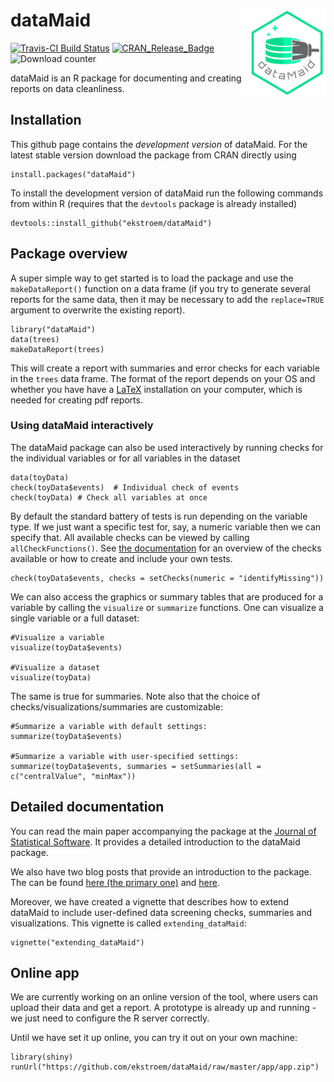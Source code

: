 # dataMaid <img src="man/figures/logo.png" width="121px" height="140px" align="right" style="padding-left:10px;background-color:white;" />


[![Travis-CI Build
Status](https://travis-ci.org/ekstroem/dataMaid.svg?branch=master)](https://travis-ci.org/ekstroem/dataMaid)
[![CRAN\_Release\_Badge](http://www.r-pkg.org/badges/version-ago/dataMaid)](https://CRAN.R-project.org/package=dataMaid)
![Download counter](http://cranlogs.r-pkg.org/badges/grand-total/dataMaid)


dataMaid is an R package for documenting and creating reports on data cleanliness. 


## Installation

This github page contains the *development version* of dataMaid. For the
latest stable version download the package from CRAN directly using

```{r}
install.packages("dataMaid")
```

To install the development version of dataMaid run the following
commands from within R (requires that the `devtools` package is already installed)

```{r}
devtools::install_github("ekstroem/dataMaid")
```

## Package overview

A super simple way to get started is to load the package and use the
`makeDataReport()` function on a data frame (if you try to generate several
reports for the same data, then it may be necessary to add the `replace=TRUE`
argument to overwrite the existing report). 

```{r}
library("dataMaid")
data(trees)
makeDataReport(trees)
```

This will create a report with summaries and error checks for each
variable in the `trees` data frame. The format of the report depends on your OS and whether 
you have have a [LaTeX](https://www.latex-project.org/) installation on your computer, which
is needed for creating pdf reports. 


### Using dataMaid interactively

The dataMaid package can also be used interactively by running checks
for the individual variables or for all variables in the dataset

```{r}
data(toyData)
check(toyData$events)  # Individual check of events
check(toyData) # Check all variables at once
```

By default the standard battery of tests is run depending on the
variable type. If we just want a specific test for, say, a numeric
variable then we can specify that. All available checks can be viewed
by calling `allCheckFunctions()`. See [the
documentation](https://github.com/ekstroem/dataMaid/blob/master/latex/article_vol2.pdf)
for an overview of the checks available or how to create and include
your own tests.


```{r}
check(toyData$events, checks = setChecks(numeric = "identifyMissing"))
```

We can also access the graphics or summary tables that are produced for a variable by calling the `visualize` or `summarize` functions. One can visualize a single variable or a full dataset:

```{r}
#Visualize a variable
visualize(toyData$events)

#Visualize a dataset
visualize(toyData)
```  

The same is true for summaries. Note also that the choice of checks/visualizations/summaries are customizable:

```{r}
#Summarize a variable with default settings:
summarize(toyData$events) 

#Summarize a variable with user-specified settings:
summarize(toyData$events, summaries = setSummaries(all =  c("centralValue", "minMax"))  
```


## Detailed documentation

You can read the main paper accompanying the package at the [Journal
of Statistical
Software](https://www.jstatsoft.org/article/view/v090i06). It provides
a detailed introduction to the dataMaid package.

We also have two blog posts that provide an introduction to the package. The can be found [here (the primary one)](https://sandsynligvis.dk/2017/08/21/datamaid-your-personal-assistant-for-cleaning-up-the-data-cleaning-process/) and [here](https://sandsynligvis.dk/2018/03/03/generating-codebooks-in-r/).

Moreover, we have
created a vignette that describes how to extend dataMaid to include
user-defined data screening checks, summaries and visualizations. This
vignette is called `extending_dataMaid`:

```{r}
vignette("extending_dataMaid")
```




## Online app

We are currently working on an online version of the tool, where users
can upload their data and get a report. A prototype
is already up and running - we just need to configure the R server correctly.

Until we have set it up online, you can try it out on your own machine:
```{r}
library(shiny)
runUrl("https://github.com/ekstroem/dataMaid/raw/master/app/app.zip")
``` 
